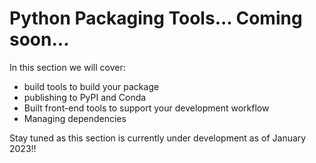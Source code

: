 # Python Packaging Tools... Coming soon... 


In this section we will cover:

* build tools to build your package 
* publishing to PyPI and Conda 
* Built front-end tools to support your development workflow 
* Managing dependencies

Stay tuned as this section is currently under development as of January 2023!!